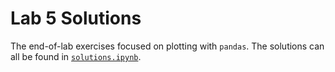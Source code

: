 # Lab 5 Solutions

The end-of-lab exercises focused on plotting with `pandas`. The solutions can all be found in [`solutions.ipynb`](./solutions.ipynb).
